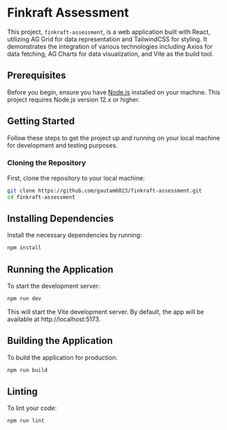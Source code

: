 # Finkraft Assessment

This project, `finkraft-assessment`, is a web application built with React, utilizing AG Grid for data representation and TailwindCSS for styling. It demonstrates the integration of various technologies including Axios for data fetching, AG Charts for data visualization, and Vite as the build tool.

## Prerequisites

Before you begin, ensure you have [Node.js](https://nodejs.org/) installed on your machine. This project requires Node.js version 12.x or higher.

## Getting Started

Follow these steps to get the project up and running on your local machine for development and testing purposes.

### Cloning the Repository

First, clone the repository to your local machine:

```bash
git clone https://github.com/gautam6023/finkraft-assessment.git
cd finkraft-assessment
```

## Installing Dependencies

Install the necessary dependencies by running:

```bash
npm install
```

## Running the Application

To start the development server:

```bash
npm run dev
```

This will start the Vite development server. By default, the app will be available at http://localhost:5173.

## Building the Application

To build the application for production:

```bash
npm run build
```

## Linting

To lint your code:

```bash
npm run lint
```
